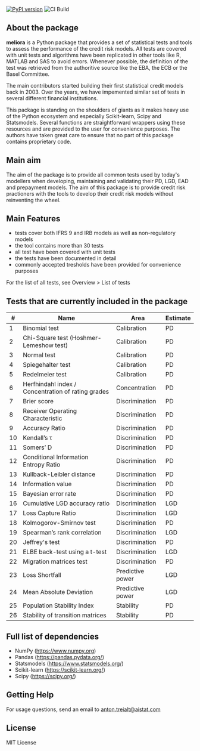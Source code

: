 [![PyPI version](https://badge.fury.io/py/meliora.svg)](https://badge.fury.io/py/vangap-meliora) ![CI Build](https://github.com/at621/meliora/actions/workflows/CI.yml/badge.svg?event=push)

About the package
------------------

**meliora** is a Python package that provides a set of statistical tests and tools to assess the performance of the credit risk models. All tests are covered with unit tests and algorithms have been replicated in other tools like R, MATLAB and SAS to avoid errors. Whenever possible, the definition of the test was retrieved from the authoritive source like the EBA, the ECB or the Basel Committee.

The main contributors started building their first statistical credit models back in 2003. Over the years, we have impemented similar set of tests in several different financial institutions. 

This package is standing on the shoulders of giants as it makes heavy use of the Python
ecosystem and especially Scikit-learn, Scipy and Statsmodels. Several functions are straightforward
wrappers using these resources and are provided to the user for convenience purposes. The authors
have taken great care to ensure that no part of this package contains proprietary code. 

Main aim
-----------------
The aim of the package is to provide all common tests used by today's modellers when developing, maintaining and validating their PD, LGD, EAD and prepayment models. The aim of this package is to provide credit risk practioners with the tools to develop their credit risk models without reinventing the wheel. 

Main Features
-----------------
  - tests cover both IFRS 9 and IRB models as well as non-regulatory models
  - the tool contains more than 30 tests
  - all test have been covered with unit tests 
  - the tests have been documented in detail
  - commonly accepted tresholds have been provided for convenience purposes

  For the list of all tests, see Overview > List of tests

Tests that are currently included in the package
--------------------------------------------------

| #  | Name                                               | Area             | Estimate |
|----|----------------------------------------------------|------------------|----------|
| 1  | Binomial test                                      | Calibration      | PD       |
| 2  | Chi-Square test (Hoshmer-Lemeshow test)            | Calibration      | PD       |
| 3  | Normal test                                        | Calibration      | PD       |
| 4  | Spiegehalter test                                  | Calibration      | PD       |
| 5  | Redelmeier test                                    | Calibration      | PD       |
| 6  | Herfhindahl index / Concentration of rating grades | Concentration    | PD       |
| 7  | Brier score                                        | Discrimination   | PD       |
| 8  | Receiver Operating Characteristic                  | Discrimination   | PD       |
| 9 | Accuracy Ratio                                     | Discrimination   | PD       |
| 10 | Kendall’s τ                                        | Discrimination   | PD       |
| 11 | Somers’ D                                          | Discrimination   | PD       |
| 12 | Conditional Information Entropy Ratio              | Discrimination   | PD       |
| 13 | Kullback-Leibler distance                          | Discrimination   | PD       |
| 14 | Information value                                  | Discrimination   | PD       |
| 15 | Bayesian error rate                                | Discrimination   | PD       |
| 16 | Cumulative LGD accuracy ratio                      | Discrimination   | LGD      |
| 17 | Loss Capture Ratio                                 | Discrimination   | LGD      |
| 18 | Kolmogorov-Smirnov test                            | Discrimination   | PD       |
| 19 | Spearman’s rank correlation                        | Discrimination   | LGD      |
| 20 | Jeffrey's test                                     | Discrimination   | PD       |
| 21 | ELBE back-test using a t-test                      | Discrimination   | LGD      |
| 22 | Migration matrices test                            | Discrimination   | PD       |
| 23 | Loss Shortfall                                     | Predictive power | LGD      |
| 24 | Mean Absolute Deviation                            | Predictive power | LGD      |
| 25 | Population Stability Index                         | Stability        | PD       |
| 26 | Stability of transition matrices                   | Stability        | PD       |

Full list of dependencies
---------------------------
- NumPy (https://www.numpy.org)
- Pandas (https://pandas.pydata.org/)
- Statsmodels (https://www.statsmodels.org/)
- Scikit-learn (https://scikit-learn.org/)
- Scipy (https://scipy.org/)


Getting Help
------------------

For usage questions, send an email to anton.treialt@aistat.com

License
----------------------
MIT License